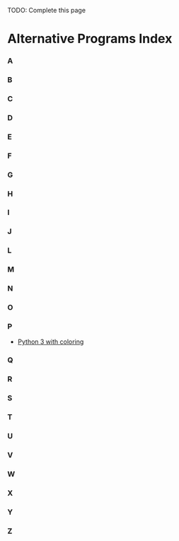 TODO: Complete this page

# Alternative Programs Index
### A
### B
### C
### D
### E
### F
### G
### H
### I
### J
### L
### M
### N
### O
### P
- [Python 3 with coloring](p/python3_colored.py)
### Q
### R
### S
### T
### U 
### V
### W
### X
### Y
### Z
